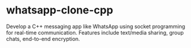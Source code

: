 # whatsapp-clone-cpp
Develop a C++ messaging app like WhatsApp using socket programming for real-time communication. Features include text/media sharing, group chats, end-to-end encryption.
